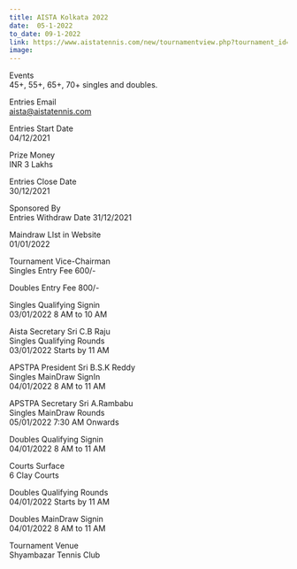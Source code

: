 ```yaml
---
title: AISTA Kolkata 2022
date:  05-1-2022  
to_date: 09-1-2022
link: https://www.aistatennis.com/new/tournamentview.php?tournament_id=80
image: 
---
```


Events  	
45+, 55+, 65+, 70+ singles and doubles.   

Entries Email  	
aista@aistatennis.com  

Entries Start Date	
04/12/2021  

Prize Money	  
INR 3 Lakhs  

Entries Close Date  	
30/12/2021  

Sponsored By  	
Entries Withdraw Date  	31/12/2021  


Maindraw LIst in Website  	
01/01/2022  

Tournament Vice-Chairman  	
Singles Entry Fee  	600/-  


Doubles Entry Fee	800/-  

	
Singles Qualifying Signin  	
03/01/2022 8 AM to 10 AM  

Aista Secretary	Sri C.B Raju  
Singles Qualifying Rounds  	
03/01/2022 Starts by 11 AM   

APSTPA President	Sri B.S.K Reddy  
Singles MainDraw SignIn  	
04/01/2022 8 AM to 11 AM  

APSTPA Secretary	Sri A.Rambabu  
Singles MainDraw Rounds	  
05/01/2022 7:30 AM Onwards  

	
Doubles Qualifying Signin  	
04/01/2022 8 AM to 11 AM  

Courts Surface  	
6 Clay Courts  

Doubles Qualifying Rounds  	
04/01/2022 Starts by 11 AM  

Doubles MainDraw Signin  	
04/01/2022 8 AM to 11 AM  

Tournament Venue	
Shyambazar Tennis Club

	




